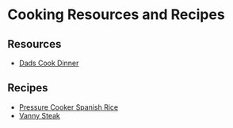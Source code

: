 # Cooking Resources and Recipes

## Resources

- [Dads Cook Dinner](https://www.dadcooksdinner.com)


## Recipes

- [Pressure Cooker Spanish Rice](http://www.pressurecookingtoday.com/quick-and-easy-spanish-rice)
- [Vanny Steak](recipes/vanny_steak.md)

